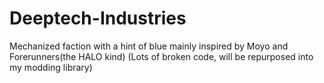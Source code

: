 # Deeptech-Industries
Mechanized faction with a hint of blue
mainly inspired by Moyo and Forerunners(the HALO kind)
(Lots of broken code, will be repurposed into my modding library)
